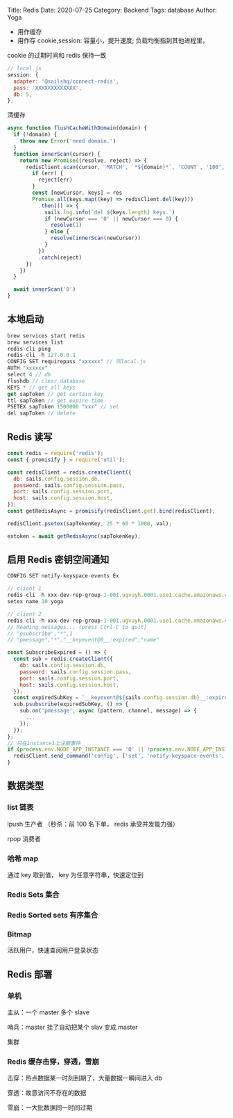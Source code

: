 Title: Redis
Date: 2020-07-25
Category: Backend
Tags: database
Author: Yoga

- 用作缓存
- 用作存 cookie,session: 容量小，提升速度; 负载均衡指到其他进程里，

cookie 的过期时间和 redis 保持一致

```js
// local.js
session: {
  adapter: '@sailshq/connect-redis',
  pass: 'XXXXXXXXXXXXX',
  db: 5,
},
```

清缓存

```js
async function flushCacheWithDomain(domain) {
  if (!domain) {
    throw new Error('need domain.')
  }
  function innerScan(cursor) {
    return new Promise((resolve, reject) => {
      redisClient.scan(cursor, 'MATCH', `*${domain}*`, 'COUNT', '100', (err, res) => {
        if (err) {
          reject(err)
        }
        const [newCursor, keys] = res
        Promise.all(keys.map((key) => redisClient.del(key)))
          .then(() => {
            sails.log.info(`del ${keys.length} keys.`)
            if (newCursor === '0' || newCursor === 0) {
              resolve(1)
            } else {
              resolve(innerScan(newCursor))
            }
          })
          .catch(reject)
      })
    })
  }

  await innerScan('0')
}
```

## 本地启动

```js
brew services start redis
brew services list
redis-cli ping
redis-cli -h 127.0.0.1
CONFIG SET requirepass "xxxxxx" // 同local.js
AUTH "xxxxxx"
select 4 // db
flushdb // clear database
KEYS * // get all keys
get sapToken // get certain key
ttl sapToken // get expire time
PSETEX sapToken 1500000 "xxx" // set
del sapToken // delete
```
## Redis 读写

```js
const redis = require('redis');
const { promisify } = require('util');

const redisClient = redis.createClient({
  db: sails.config.session.db,
  password: sails.config.session.pass,
  port: sails.config.session.port,
  host: sails.config.session.host,
});
const getRedisAsync = promisify(redisClient.get).bind(redisClient);

redisClient.psetex(sapTokenKey, 25 * 60 * 1000, val);

extoken = await getRedisAsync(sapTokenKey);
```

## 启用 Redis 密钥空间通知

```js
CONFIG SET notify-keyspace-events Ex

// client 1
redis-cli -h xxx-dev-rep-group-1-001.ugvuyh.0001.use1.cache.amazonaws.com
setex name 10 yoga

// client 2
redis-cli -h xxx-dev-rep-group-1-001.ugvuyh.0001.use1.cache.amazonaws.com --csv psubscribe '*'
// Reading messages... (press Ctrl-C to quit)
// "psubscribe","*",1
// "pmessage","*","__keyevent@0__:expired","name"
```

```js
const SubscribeExpired = () => {
  const sub = redis.createClient({
    db: sails.config.session.db,
    password: sails.config.session.pass,
    port: sails.config.session.port,
    host: sails.config.session.host,
  });
  const expiredSubKey = `__keyevent@${sails.config.session.db}__:expired`;
  sub.psubscribe(expiredSubKey, () => {
    sub.on('pmessage', async (pattern, channel, message) => {
      ...
    });
  });
};
// 只在instance1上注册事件
if (process.env.NODE_APP_INSTANCE === '0' || !process.env.NODE_APP_INSTANCE) {
  redisClient.send_command('config', ['set', 'notify-keyspace-events', 'Ex'], SubscribeExpired);
}
```

## 数据类型

### list 链表

lpush 生产者 （秒杀：前 100 名下单， redis 承受并发能力强）

rpop 消费者

### 哈希 map

通过 key 取到值， key 为任意字符串，快速定位到

### Redis Sets 集合

### Redis Sorted sets 有序集合

### Bitmap

活跃用户，快速查阅用户登录状态

## Redis 部署

### 单机

主从：一个 master 多个 slave

哨兵：master 挂了自动把某个 slav 变成 master

集群

### Redis 缓存击穿，穿透，雪崩

击穿：热点数据某一时刻到期了，大量数据一瞬间进入 db

穿透：故意访问不存在的数据

雪崩：一大批数据同一时间过期
